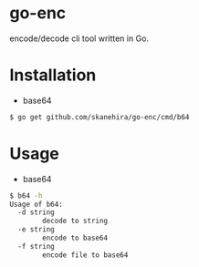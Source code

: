 # go-enc
encode/decode cli tool written in Go.

# Installation
- base64

```sh
$ go get github.com/skanehira/go-enc/cmd/b64
```

# Usage
- base64
```sh
$ b64 -h
Usage of b64:
  -d string
        decode to string
  -e string
        encode to base64
  -f string
        encode file to base64

```
